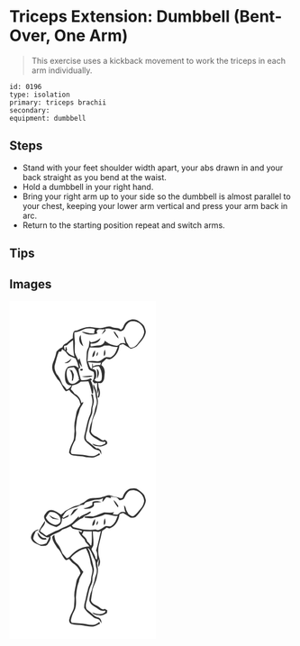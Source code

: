 # Triceps Extension: Dumbbell (Bent-Over, One Arm)
> This exercise uses a kickback movement to work the triceps in each arm individually.

``` 
id: 0196 
type: isolation 
primary: triceps brachii 
secondary:  
equipment: dumbbell 
``` 

## Steps

 - Stand with your feet shoulder width apart, your abs drawn in and your back straight as you bend at the waist.
 - Hold a dumbbell in your right hand.
 - Bring your right arm up to your side so the dumbbell is almost parallel to your chest, keeping your lower arm vertical and press your arm back in arc.
 - Return to the starting position repeat and switch arms.

## Tips


## Images

<svg width="260" height="300" viewBox="0 0 195 225" xmlns="http://www.w3.org/2000/svg">
  <g fill="#FFF">
    <path d="M0 0h195v225H0V0m154.51 29.47c-2.61 2.64-2.39 7.41-6.18 8.88-3.35-3.2-8.25-1.57-12.15-3.48-5.36-2.46-10.58 2.07-16.03 1.54-3.71-.38-7.43-.63-11.1-1.32-6.24-.92-12.28 1.5-17.93 3.86-1.85.93-4.72.35-5.67 2.54-1.23 2.58-.96 5.53-1.12 8.31-3.02 1.7-5.64 3.97-8.06 6.42-2.58 1.17-5.16 2.64-5.7 5.7-3.05 1.08-5.52 3.32-7.83 5.49-.92 3.16-1.39 6.45-2.64 9.52-1.21 4-3.57 7.83-3.17 12.15.23 5.76 4.12 10.41 6.9 15.17 5.26 4.23 6.31 11.41 11.12 16.04 1.73.32 3.18-1.04 4.76-1.51 2.58 5.22 8.43 7.11 11.85 11.6 1.78 2.11 2.23 4.93 3 7.5-1.75 4.01-4.9 7.48-5.49 11.95-.62 5.43-2.62 10.66-2.59 16.17-.14 3.33.52 6.65.01 9.96-.4 3.86.01 7.96-1.91 11.49-2.34 4.69-4.81 9.52-5.2 14.85 1.12 1.12 1.93 2.83 3.62 3.17 6.32 1.63 13.03.71 19.26 2.87 3.23.04 6.44.7 9.67.4 3-.82 5.7-2.45 8.57-3.63l-.56-2.44c-2.21 1.46-4.41 3.09-6.97 3.88-3.51.39-7.11.16-10.52-.75-6.45-1.17-13.03-1.21-19.54-1.78-.43-.95-.86-1.9-1.3-2.84.51-2.18 1-4.36 1.63-6.5 1.29-3.01 2.43-6.13 4.35-8.81.39-3.97 1.64-7.91 1.04-11.93-.66-5 .66-9.91 1.07-14.86.25-4.65 2.75-8.72 3.63-13.24.85-4.06 4.39-6.88 5.11-10.98-.87.41-1.74.83-2.6 1.25-.86-5.28-4.25-10.21-9.17-12.44-1.35-2.26-3.12-4.2-5.02-6 .77-1.62 1.37-3.31 1.89-5.03 4.2-.58 8.33-2.09 11.49-4.99 3.4.12 6.79-.08 10.18-.34 2.22 5.09 3.33 10.51 4.58 15.88.74 1.95 2.2-1.14 1.69-1.82.93-5.51-1.01-10.66-3.44-15.47l2.07-.56c-.48-.55-1.45-1.63-1.93-2.18-3.7 2.17-7.9 2.83-12.15 2.54-1.57-1.06-1.45-3.22-2.05-4.85-1.12-3.2-1.41-6.61-2.01-9.93.73-.6 1.45-1.2 2.19-1.81-.44-2.22-.89-4.44-1.29-6.67 1.13 2 2.1 4.14 3.82 5.73-.87-3.94-2.23-7.75-3.41-11.6-.37.67-1.1 2.03-1.47 2.71-1.44-3.44-3.63-6.57-4.65-10.17-.39-3.37-.24-6.77-.07-10.15.47-5.71-1.03-11.37-.53-17.09 6.98.19 12.4-5.74 19.4-5.11 2.64.12 5.58-.05 7.91 1.36-.19.56-.58 1.66-.78 2.21-.07.78-.2 2.34-.26 3.12-5.87.75-11.2-2.15-16.95-2.43 6.06 4.33 14.43 4.91 21.33 2.42-.61-1.52-1.9-3.28-.01-4.48 2.42-2.21 6.09-.13 8.97-1.36.44.57.88 1.15 1.31 1.73l-1.12-.38c-1.25 1.93-2.45 3.89-3.55 5.91 2-1.56 3.72-3.42 5.41-5.29-.2-.57-.61-1.72-.82-2.29 2.72-.37 5.52-.76 8.15.32 3.13 1.24 6.69.48 9.7 2.09 2.94 2.02 6.96-.08 8.18-3.13 1.91-4.39 5.18-9.88 10.74-9.34 8.03-.58 15.28 6.95 15.29 14.78-.7 3.88-2.38 7.56-5.08 10.45-3.16 3.85-5.99 9.1-11.35 9.97-3.5.9-4.35-3.38-5.85-5.56-2.23-2.85-1.79-6.93-4.42-9.5.05 3.3.74 6.55 1.88 9.64-2.02-1.24-4.3-.84-6.48-.32-1.94 1.21-3.52 3.89-6.17 3.18-5.46-.7-10.91-3.07-15.03-6.73-.36 3.77-4.3 6.5-7.95 6.36-3.66-.09-7.16 1.32-10.82 1.17.22-1.15-.99-3.66.82-3.81 5.12.82 10.95-1.66 12.14-7.1-3.26 3.24-7.75 4.85-12.19 5.62-.31-.16-.94-.47-1.25-.62l-.8-2.09c-1.01 3.63-.36 7.66-2.38 10.97-2.21 3.8-1.36 8.32-1.91 12.49-.65 4.71 1.08 9.31 2.56 13.69 1.05 3.18 4.71 3.28 7.01 4.99 1.17 4.23.87 8.58-1.59 12.3.93.96 1.85 1.93 2.77 2.9.83-.17 2.47-.52 3.29-.69.53 4.92-.47 9.89.34 14.77.69-1.91 1.23-3.88 1.75-5.84-.19 3.34.56 6.92-1.35 9.92.42.2 1.26.61 1.68.81 2.09-4.48 1.86-9.48-.34-13.87-.2-1.84-.38-3.68-.59-5.52 1.83-.05 4.02.55 5.4-1.05 3.08-2.91 2.83-7.59 3.18-11.49.7-4.25-.78-8.98-4.38-11.52.39-1.15.78-2.3 1.17-3.44 2.13-1.39 3.79-3.33 5.61-5.08 1.34.35 2.67.7 4.01 1.07 7.41-2.25 12.03-9.77 13.13-17.12-.23-2.9 3.17-2.57 5.04-3.46 3.56 2.04 6.99 4.31 10.45 6.5 3.03-1.24 6.56-1.87 8.74-4.54 4.61-5.46 10.39-10.77 11.16-18.31a28.56 28.56 0 0 0-2.37-7.6c-1.58-2.41-4.03-4.05-6.29-5.77-5.08-4.83-14.22-3.77-18.49 1.7M138.5 40.68c1.65 3.49 3.71 6.84 6.57 9.48.13-3.37-2.95-5.45-4.27-8.29-.57-.3-1.72-.89-2.3-1.19m-40.14 19.8c-1.8-4.84-3.74-9.78-3.3-15.06-4.11 4.6-1.72 12.13 3.3 15.06m-4.02 30.69c-1.16 2.17 3.25 2.43 3.47.48-.24-1.54-2.61-1.38-3.47-.48m2.03 9.91c2.57.51 5.21.84 7.83.48 2.27-.27 4.92.12 6.6-1.8-4.83-.03-9.69.46-14.43 1.32m15.42 10.2c-.78 4.96 3.05 8.91 2.9 13.75.17 3.72 2.25 7.17 1.66 10.95-.16 3-1.86 5.6-2.38 8.52-.8 5.78-3.38 11.12-4.49 16.84-1.91 3.97-2.58 8.28-3.16 12.61 1.34 6.39 7.92 8.54 12.66 11.9 2.46 1.91 5.66 2.16 8.64 1.82.04.79.06 1.59.06 2.39-2.45.96-4.79 2.9-7.58 2.41-3.39-.2-6.69-1-9.86-2.23 2.27 3.72 7.17 2.99 10.83 3.91 3.06-.36 6.07-1.61 8.67-3.26 1.55-2.7-.52-4.78-2.89-5.74-2.21 2.03-4.65-.1-6.45-1.52-3.95-3.32-10.37-4.01-11.9-9.68.57-3.85 1.2-7.69 1.7-11.55.66-6.46 4.88-11.85 5.96-18.2.64-3.41 1.58-6.78 1.66-10.27-1.07-7.72-1.58-15.92-6.03-22.65m-2.98 13.27c1.32 4.91 2.61 10.23.93 15.24-1.41 3.83-.45 8.13-2.36 11.83-4.06 8.71-4.92 18.4-7.54 27.56-.68 2.96-.31 5.84 1.82 8.1 2.89 3.19 6.45 5.63 9.57 8.58 2.36 2.39 5.94 2.47 8.83 3.94.75 1.67 1.5 3.35 2.41 4.95-.04-1.28-.12-2.56-.36-3.81 0-2.3-2.43-3.11-3.89-4.39-.61-.02-1.81-.07-2.41-.09-4.39-3.34-8.5-7.03-12.94-10.31-.4-1-.8-1.99-1.21-2.98-.37-4.59 1.49-8.87 2.4-13.28 1.12-6.1 2.56-12.22 5.32-17.8 1.35-2.85 1.01-6.04 1.15-9.09.62-3.6 2.36-7.1 1.86-10.84-.4-2.47-1.07-4.91-1.16-7.42-.81-.06-1.61-.12-2.42-.19z"/>
    <path d="M77.31 58.49c2.21-2.31 4.65-4.38 7.41-6.02.42 7.28-.1 14.68 1.85 21.79-3.63-1.41-7.2-3.1-9.62-6.27-1.61-.6-.45-2.03-.17-3-.66-1.1-.32-3.36-1.59-3.74-.75 1.53-.19 3.4-1.14 4.9-.89-1.8-1.33-3.72-1.32-5.75 1.41-1.1 3.43-.36 4.58-1.91zM126.28 59.54c2.24.13 4.49.08 6.74.17 3.61 1.08 7.29 2.2 11.12 1.77-1.77 4.69-3.25 10-7.78 12.82-2.52 2.6-6.13-.34-8.99 1.19-3.53 1.56-6.11 5.43-10.34 5.11-4.36-.67-8.79-.72-13.15.02.78-6.18.25-12.77 3.08-18.49 6.51-.25 13.62 1.51 19.32-2.59m-.33 14.16c2.75-2.3 1.82-5.88 1.15-8.89-1.22 2.78-1.85 5.89-1.15 8.89m-15.42 1.27c3.56-1.4 3.38-6.01 3.44-9.22-2.09 2.61-3.9 5.74-3.44 9.22m5.3-1.22c1.94-1.34 2.17-3.63 1.91-5.78-1.26 1.68-2.09 3.62-1.91 5.78z"/>
    <path d="M70.21 64.25c1.36 1.15 2.87 2.1 4.25 3.22 1.89 2.13 3.21 4.99 5.95 6.2 2.56 1.08 5.19 2 7.72 3.15 1.97 4.07 3.59 8.37 4.1 12.9-1.74-1.09-3.3-2.55-5.27-3.21-2.87.08-5.74.55-8.53 1.16-4.38 3.28-4.82 9.26-4.56 14.31.35 3.14.59 6.82 3.28 8.95 1.44 1.53 3.67 1.45 5.58 1.79-1.75 2.3-3.47 4.88-6.48 5.58-1.61-2.47-3.6-4.63-5.61-6.77-2.26-4.87-3.98-10.19-7.92-14.03-1.9-3.8-3.48-8.1-2.22-12.37 1.69-5.78 2.75-11.79 5.22-17.31l3.09-.28c.48-1.09.95-2.19 1.4-3.29m3.09 18.29c4.07 1.6 8.28-1.8 9.14-5.72-2.51 2.71-5.45 4.93-9.14 5.72zM104.88 81.76c5.62.37 11.3 1.59 16.91.46-.27 1.14-.53 2.28-.78 3.42-3.39-.4-6.85-.1-9.71 1.91a46.67 46.67 0 0 0-.59-4.43c-1.01 2.25.2 5.31-1.41 7.55-2.72-2.29-3.28-5.77-4.42-8.91z"/>
    <path d="M110.54 89.33c2.56-1.83 5.6-2.33 8.7-2.16a23.834 23.834 0 0 1 3.26 18.56c-2.55 2.95-6.7 1.72-9.44-.23 3.42-2.94 2.85-7.52 2.08-11.48-.32-1.81-2.41-2.35-3.58-3.43l-.6 1.22c-.11-.62-.32-1.86-.42-2.48m5.83 1.26c.75 4.33.75 8.68.22 13.04 2.67-3.62 4.14-10.1-.22-13.04zM77.36 90.27c2.52-1.5 5.54-1.53 8.35-2.03 4.33 4.05 5.25 10.06 6.98 15.43-.57.09-1.72.28-2.29.37.74.13 2.23.4 2.97.54-2.56 2.67-5.47 5.84-9.44 5.97-2.39.23-4.57-1.49-5.46-3.62-2.37-5.14-3.28-11.32-1.11-16.66m3.52.36l-.42 1.97c3.26 3.63 3.48 9.2 2.54 13.79.38 0 1.13.01 1.51.01.75-2.65 1.1-5.38 1.32-8.11-.92-2.06-1.85-4.12-2.8-6.17l-1.37 1.03c-.27-.84-.53-1.68-.78-2.52z"/>
  </g>
  <g fill="#333">
    <path d="M154.51 29.47c4.27-5.47 13.41-6.53 18.49-1.7 2.26 1.72 4.71 3.36 6.29 5.77a28.56 28.56 0 0 1 2.37 7.6c-.77 7.54-6.55 12.85-11.16 18.31-2.18 2.67-5.71 3.3-8.74 4.54-3.46-2.19-6.89-4.46-10.45-6.5-1.87.89-5.27.56-5.04 3.46-1.1 7.35-5.72 14.87-13.13 17.12-1.34-.37-2.67-.72-4.01-1.07-1.82 1.75-3.48 3.69-5.61 5.08-.39 1.14-.78 2.29-1.17 3.44 3.6 2.54 5.08 7.27 4.38 11.52-.35 3.9-.1 8.58-3.18 11.49-1.38 1.6-3.57 1-5.4 1.05.21 1.84.39 3.68.59 5.52 2.2 4.39 2.43 9.39.34 13.87-.42-.2-1.26-.61-1.68-.81 1.91-3 1.16-6.58 1.35-9.92-.52 1.96-1.06 3.93-1.75 5.84-.81-4.88.19-9.85-.34-14.77-.82.17-2.46.52-3.29.69-.92-.97-1.84-1.94-2.77-2.9 2.46-3.72 2.76-8.07 1.59-12.3-2.3-1.71-5.96-1.81-7.01-4.99-1.48-4.38-3.21-8.98-2.56-13.69.55-4.17-.3-8.69 1.91-12.49 2.02-3.31 1.37-7.34 2.38-10.97l.8 2.09c.31.15.94.46 1.25.62 4.44-.77 8.93-2.38 12.19-5.62-1.19 5.44-7.02 7.92-12.14 7.1-1.81.15-.6 2.66-.82 3.81 3.66.15 7.16-1.26 10.82-1.17 3.65.14 7.59-2.59 7.95-6.36 4.12 3.66 9.57 6.03 15.03 6.73 2.65.71 4.23-1.97 6.17-3.18 2.18-.52 4.46-.92 6.48.32-1.14-3.09-1.83-6.34-1.88-9.64 2.63 2.57 2.19 6.65 4.42 9.5 1.5 2.18 2.35 6.46 5.85 5.56 5.36-.87 8.19-6.12 11.35-9.97 2.7-2.89 4.38-6.57 5.08-10.45-.01-7.83-7.26-15.36-15.29-14.78-5.56-.54-8.83 4.95-10.74 9.34-1.22 3.05-5.24 5.15-8.18 3.13-3.01-1.61-6.57-.85-9.7-2.09-2.63-1.08-5.43-.69-8.15-.32.21.57.62 1.72.82 2.29-1.69 1.87-3.41 3.73-5.41 5.29 1.1-2.02 2.3-3.98 3.55-5.91l1.12.38c-.43-.58-.87-1.16-1.31-1.73-2.88 1.23-6.55-.85-8.97 1.36-1.89 1.2-.6 2.96.01 4.48-6.9 2.49-15.27 1.91-21.33-2.42 5.75.28 11.08 3.18 16.95 2.43.06-.78.19-2.34.26-3.12.2-.55.59-1.65.78-2.21-2.33-1.41-5.27-1.24-7.91-1.36-7-.63-12.42 5.3-19.4 5.11-.5 5.72 1 11.38.53 17.09-.17 3.38-.32 6.78.07 10.15 1.02 3.6 3.21 6.73 4.65 10.17.37-.68 1.1-2.04 1.47-2.71 1.18 3.85 2.54 7.66 3.41 11.6-1.72-1.59-2.69-3.73-3.82-5.73.4 2.23.85 4.45 1.29 6.67-.74.61-1.46 1.21-2.19 1.81.6 3.32.89 6.73 2.01 9.93.6 1.63.48 3.79 2.05 4.85 4.25.29 8.45-.37 12.15-2.54.48.55 1.45 1.63 1.93 2.18l-2.07.56c2.43 4.81 4.37 9.96 3.44 15.47.51.68-.95 3.77-1.69 1.82-1.25-5.37-2.36-10.79-4.58-15.88-3.39.26-6.78.46-10.18.34-3.16 2.9-7.29 4.41-11.49 4.99-.52 1.72-1.12 3.41-1.89 5.03 1.9 1.8 3.67 3.74 5.02 6 4.92 2.23 8.31 7.16 9.17 12.44.86-.42 1.73-.84 2.6-1.25-.72 4.1-4.26 6.92-5.11 10.98-.88 4.52-3.38 8.59-3.63 13.24-.41 4.95-1.73 9.86-1.07 14.86.6 4.02-.65 7.96-1.04 11.93-1.92 2.68-3.06 5.8-4.35 8.81-.63 2.14-1.12 4.32-1.63 6.5.44.94.87 1.89 1.3 2.84 6.51.57 13.09.61 19.54 1.78 3.41.91 7.01 1.14 10.52.75 2.56-.79 4.76-2.42 6.97-3.88l.56 2.44c-2.87 1.18-5.57 2.81-8.57 3.63-3.23.3-6.44-.36-9.67-.4-6.23-2.16-12.94-1.24-19.26-2.87-1.69-.34-2.5-2.05-3.62-3.17.39-5.33 2.86-10.16 5.2-14.85 1.92-3.53 1.51-7.63 1.91-11.49.51-3.31-.15-6.63-.01-9.96-.03-5.51 1.97-10.74 2.59-16.17.59-4.47 3.74-7.94 5.49-11.95-.77-2.57-1.22-5.39-3-7.5-3.42-4.49-9.27-6.38-11.85-11.6-1.58.47-3.03 1.83-4.76 1.51-4.81-4.63-5.86-11.81-11.12-16.04-2.78-4.76-6.67-9.41-6.9-15.17-.4-4.32 1.96-8.15 3.17-12.15 1.25-3.07 1.72-6.36 2.64-9.52 2.31-2.17 4.78-4.41 7.83-5.49.54-3.06 3.12-4.53 5.7-5.7 2.42-2.45 5.04-4.72 8.06-6.42.16-2.78-.11-5.73 1.12-8.31.95-2.19 3.82-1.61 5.67-2.54 5.65-2.36 11.69-4.78 17.93-3.86 3.67.69 7.39.94 11.1 1.32 5.45.53 10.67-4 16.03-1.54 3.9 1.91 8.8.28 12.15 3.48 3.79-1.47 3.57-6.24 6.18-8.88m-77.2 29.02c-1.15 1.55-3.17.81-4.58 1.91-.01 2.03.43 3.95 1.32 5.75.95-1.5.39-3.37 1.14-4.9 1.27.38.93 2.64 1.59 3.74-.28.97-1.44 2.4.17 3 2.42 3.17 5.99 4.86 9.62 6.27-1.95-7.11-1.43-14.51-1.85-21.79-2.76 1.64-5.2 3.71-7.41 6.02m48.97 1.05c-5.7 4.1-12.81 2.34-19.32 2.59-2.83 5.72-2.3 12.31-3.08 18.49 4.36-.74 8.79-.69 13.15-.02 4.23.32 6.81-3.55 10.34-5.11 2.86-1.53 6.47 1.41 8.99-1.19 4.53-2.82 6.01-8.13 7.78-12.82-3.83.43-7.51-.69-11.12-1.77-2.25-.09-4.5-.04-6.74-.17m-56.07 4.71c-.45 1.1-.92 2.2-1.4 3.29l-3.09.28c-2.47 5.52-3.53 11.53-5.22 17.31-1.26 4.27.32 8.57 2.22 12.37 3.94 3.84 5.66 9.16 7.92 14.03 2.01 2.14 4 4.3 5.61 6.77 3.01-.7 4.73-3.28 6.48-5.58-1.91-.34-4.14-.26-5.58-1.79-2.69-2.13-2.93-5.81-3.28-8.95-.26-5.05.18-11.03 4.56-14.31 2.79-.61 5.66-1.08 8.53-1.16 1.97.66 3.53 2.12 5.27 3.21-.51-4.53-2.13-8.83-4.1-12.9-2.53-1.15-5.16-2.07-7.72-3.15-2.74-1.21-4.06-4.07-5.95-6.2-1.38-1.12-2.89-2.07-4.25-3.22m34.67 17.51c1.14 3.14 1.7 6.62 4.42 8.91 1.61-2.24.4-5.3 1.41-7.55.27 1.46.46 2.94.59 4.43 2.86-2.01 6.32-2.31 9.71-1.91.25-1.14.51-2.28.78-3.42-5.61 1.13-11.29-.09-16.91-.46m5.66 7.57c.1.62.31 1.86.42 2.48l.6-1.22c1.17 1.08 3.26 1.62 3.58 3.43.77 3.96 1.34 8.54-2.08 11.48 2.74 1.95 6.89 3.18 9.44.23 1.51-6.35.33-13.1-3.26-18.56-3.1-.17-6.14.33-8.7 2.16m-33.18.94c-2.17 5.34-1.26 11.52 1.11 16.66.89 2.13 3.07 3.85 5.46 3.62 3.97-.13 6.88-3.3 9.44-5.97-.74-.14-2.23-.41-2.97-.54.57-.09 1.72-.28 2.29-.37-1.73-5.37-2.65-11.38-6.98-15.43-2.81.5-5.83.53-8.35 2.03z"/>
    <path d="M138.5 40.68c.58.3 1.73.89 2.3 1.19 1.32 2.84 4.4 4.92 4.27 8.29-2.86-2.64-4.92-5.99-6.57-9.48zM98.36 60.48c-5.02-2.93-7.41-10.46-3.3-15.06-.44 5.28 1.5 10.22 3.3 15.06zM125.95 73.7c-.7-3-.07-6.11 1.15-8.89.67 3.01 1.6 6.59-1.15 8.89zM110.53 74.97c-.46-3.48 1.35-6.61 3.44-9.22-.06 3.21.12 7.82-3.44 9.22zM115.83 73.75c-.18-2.16.65-4.1 1.91-5.78.26 2.15.03 4.44-1.91 5.78zM73.3 82.54c3.69-.79 6.63-3.01 9.14-5.72-.86 3.92-5.07 7.32-9.14 5.72zM80.88 90.63c.25.84.51 1.68.78 2.52l1.37-1.03c.95 2.05 1.88 4.11 2.8 6.17-.22 2.73-.57 5.46-1.32 8.11-.38 0-1.13-.01-1.51-.01.94-4.59.72-10.16-2.54-13.79l.42-1.97zM94.34 91.17c.86-.9 3.23-1.06 3.47.48-.22 1.95-4.63 1.69-3.47-.48zM116.37 90.59c4.36 2.94 2.89 9.42.22 13.04.53-4.36.53-8.71-.22-13.04zM96.37 101.08c4.74-.86 9.6-1.35 14.43-1.32-1.68 1.92-4.33 1.53-6.6 1.8-2.62.36-5.26.03-7.83-.48zM111.79 111.28c4.45 6.73 4.96 14.93 6.03 22.65-.08 3.49-1.02 6.86-1.66 10.27-1.08 6.35-5.3 11.74-5.96 18.2-.5 3.86-1.13 7.7-1.7 11.55 1.53 5.67 7.95 6.36 11.9 9.68 1.8 1.42 4.24 3.55 6.45 1.52 2.37.96 4.44 3.04 2.89 5.74-2.6 1.65-5.61 2.9-8.67 3.26-3.66-.92-8.56-.19-10.83-3.91 3.17 1.23 6.47 2.03 9.86 2.23 2.79.49 5.13-1.45 7.58-2.41 0-.8-.02-1.6-.06-2.39-2.98.34-6.18.09-8.64-1.82-4.74-3.36-11.32-5.51-12.66-11.9.58-4.33 1.25-8.64 3.16-12.61 1.11-5.72 3.69-11.06 4.49-16.84.52-2.92 2.22-5.52 2.38-8.52.59-3.78-1.49-7.23-1.66-10.95.15-4.84-3.68-8.79-2.9-13.75z"/>
    <path d="M108.81 124.55c.81.07 1.61.13 2.42.19.09 2.51.76 4.95 1.16 7.42.5 3.74-1.24 7.24-1.86 10.84-.14 3.05.2 6.24-1.15 9.09-2.76 5.58-4.2 11.7-5.32 17.8-.91 4.41-2.77 8.69-2.4 13.28.41.99.81 1.98 1.21 2.98 4.44 3.28 8.55 6.97 12.94 10.31.6.02 1.8.07 2.41.09 1.46 1.28 3.89 2.09 3.89 4.39.24 1.25.32 2.53.36 3.81-.91-1.6-1.66-3.28-2.41-4.95-2.89-1.47-6.47-1.55-8.83-3.94-3.12-2.95-6.68-5.39-9.57-8.58-2.13-2.26-2.5-5.14-1.82-8.1 2.62-9.16 3.48-18.85 7.54-27.56 1.91-3.7.95-8 2.36-11.83 1.68-5.01.39-10.33-.93-15.24z"/>
  </g>
</svg>

<svg width="260" height="300" viewBox="0 0 195 225" xmlns="http://www.w3.org/2000/svg">
  <g fill="#FFF">
    <path d="M0 0h195v225H0V0m150.6 37.26c-1.11.17-2.25 1-3.35.43-3.72-1.71-7.94-1.42-11.68-3.07-3.89-1.72-7.81.75-11.58 1.63-6.02 2.35-12.69.71-18.77 2.7-3.09 1.58-5.45 4.35-8.69 5.68-1.32.4-2.43 1.19-3.24 2.31-2.91 1.01-6.01 1.36-8.87 2.5-3.47 2.04-7.12 3.75-10.62 5.74-.23.33-.69.97-.92 1.29-1.48 1.04-2.86 2.2-4.19 3.41-3.06-2.31-6.4-4.28-9.96-5.7-3.22-1.22-7.08-.36-9.26 2.37-1.76 2.22-4.39 5.01-3.02 8.06 1.88 7.13 9.8 9.59 16.03 11.63 2.01-1.17 4.36-2.03 5.79-3.95 1.31-2.08 1.56-4.61 1.6-7 .38-.23 1.13-.68 1.51-.9l.2 1.22c2.06-.97 4.12-1.94 6.23-2.77.62-1.03 1.24-2.06 1.85-3.09-2.63 1.44-5.34 2.76-7.83 4.44-.48-.43-.95-.87-1.42-1.31 1.69-2.47 3.15-5.11 5.18-7.32 3.94-3.08 8.63-4.91 13.5-5.89 3.17-1.54 6.28-3.37 9.98-3.02.92-1.21 1.53-2.93 3.18-3.31 5.21-1.45 10.32-3.85 15.85-3.54 2.34 0 4.47-1.05 6.58-1.91-.49 1.6-.95 3.22-.99 4.91 2.02-1.52 3.17-3.81 4.8-5.7 2.37-1.17 4.75.7 7.18.63-.42-.65-.86-1.28-1.31-1.9 2.55.35 5.13.42 7.67.85 2.11.51 3.2 2.61 4.57 4.08 2.51-.37 5.46-.96 6.56-3.58 1.71-3.6 3.6-7.52 7.35-9.39 8.99-3.02 18.94 4.93 18.89 14.14-.67 3.86-2.29 7.57-5.04 10.41-2.91 3.05-5.13 6.88-8.78 9.14-2.62 1.57-4.69-1.32-6.89-2.31-1.56-2.56-3.3-5.12-3.83-8.14-.18-1.48-1.16-2.6-2.12-3.66.02 3.26.69 6.47 1.81 9.53-1.56-.77-3.22-1.17-4.92-.56-2.48.05-3.67 2.67-5.82 3.53-2.1.02-4.18-.38-6.26-.58.44-.71 1.33-2.14 1.77-2.86-4.37 1.44-8.85.42-13.3.29-4.8 1.46-9.24 3.95-14.08 5.3-4.01.21-8.1-.59-12.07.45.1.33.3.99.39 1.32 4.35.82 8.99 1.51 13.26-.06 4.68-1.04 9.34-2.14 13.67-4.28 5.78-.69 11.1 2.74 16.87 2.09-1.74 4.65-3.24 9.92-7.74 12.71-2.7 2.7-6.67-.74-9.57 1.49-3.67 2.04-7.41 6.36-11.96 3.84-5.31.67-10.7.43-16.01.05-4.27-.97-8.51-2.06-12.79-2.94-1.39-.14-1.95-1.64-2.89-2.44 4.54-3.61 8.87-8.09 14.51-9.86.68-.86 1.39-1.68 2.1-2.49 2.12-.89 4.25-1.79 6.19-3.04.97-.84 3.05-1.38 2.24-3.15-1.19.18-2.29.59-3.31 1.23-4.04 2.62-9.25 3.26-12.27 7.36l-.15-2.49c-3.04 2.83-5.93 5.8-8.74 8.85-5.41 4.46-12.61 5.65-18.27 9.68-5.86 1.6-10.78 5.3-16.37 7.53-2.82-1.99-5.67-3.94-8.4-6.06 1.51-4.91 7.85-7.81 6.49-13.61-2.86 4.45-5.95 8.85-8 13.74.61 2.46 3.35 3.39 5.11 4.91 2.62 1.73 5.77 4.82 8.98 2.52-1.12 3.03-2.36 6.03-4.18 8.72-2.99 1.1-6.33 2.36-9.49 1.18-3.19-1.65-6.06-4.05-7.88-7.18.06-3.57 2.09-6.8 3.31-10.09 1.51-.71 2.99-1.49 4.42-2.35-5.88-.24-11.04 5.75-10.64 11.46 1.48 6.29 8.4 7.73 13.33 10.36 3.01-.2 7.13.73 8.93-2.42 2.02-3.04 4.82-6.51 3.39-10.39 4.89-3.84 11.73-4.38 16.02-8.97 3.78-.99 7.27-2.77 10.85-4.3.99 1.05 1.88 2.23 3.04 3.09 4.03 1.17 8.24 1.67 12.26 2.91-.19.54-.58 1.61-.77 2.15-1.13-.8-2.29-1.55-3.47-2.25.38 5.33 5.27 8.22 8.08 12.11.34 4.37 5.6 5.75 6.27 9.95l-.38-1.08c-8.01-.22-15.3 3.75-21.33 8.68-2.83 2.35-4.99 6.1-8.72 7-1.82-2.18-3.63-4.35-5.54-6.45-2.05-4.28-3.49-8.99-6.71-12.6-2.82-3.46-3.93-7.91-4.27-12.27-.87 1.13-3.01 1.73-2.79 3.41.6 5.36 4.2 9.7 6.85 14.19 5.25 4.35 6.34 11.63 11.32 16.23 1.59-.12 2.99-.99 4.46-1.53 1.72 2.08 3.16 4.47 5.53 5.91 4.56 3.05 8.48 7.41 9.43 12.99-1.78 3.99-4.89 7.44-5.5 11.89-.84 6.43-3.16 12.71-2.57 19.29.52 4-.21 7.98-.37 11.98-.04 6.23-4.78 11.02-6.04 16.97-1.18 2.54-.58 6.36 2.35 7.36 5.08 1.65 10.54 1 15.72 2.14 3.59.86 7.26 1.22 10.93 1.44 4.24.47 7.8-2.3 11.54-3.81-.17-.62-.51-1.86-.68-2.47-2.23 1.46-4.45 3.05-7 3.89-3.46.42-6.99.12-10.36-.74-6.47-1.24-13.09-1.17-19.62-1.87l-1.26-2.73c.87-4.19 2.13-8.32 4.15-12.11 3.47-5.68 3.06-12.69 2.72-19.09.66-7.11 1.17-14.36 4-21 .63-4.89 3.74-8.71 5.89-12.95-3.52-3.41-5.13-8.43-9.28-11.25-2.93-2.01-5.19-4.77-7.58-7.35 5.22-6.15 12.39-11.06 20.37-12.64 2.83 5.76 5.24 11.83 5.99 18.25.36 3.47 2.44 6.52 2.53 10.06.53 4.08-1.6 7.85-1.69 11.88.11 5.36-3.48 9.74-4.38 14.89-1.72 5.56-2.43 11.36-4.01 16.95-.75 2.32-.85 4.77-.87 7.19 2.66 5.35 8 8.34 12.17 12.34 2.24 2.17 5.8 1.71 8.15 3.72 1.03 1.46 1.78 3.1 2.8 4.57.02-3.34-.88-6.72-4.36-7.9-3.53-.48-6.05-3.2-8.68-5.33-2.09-1.91-4.54-3.38-6.58-5.34-2.08-3.29-1.26-7.39-.22-10.89 2.08-7.43 2.78-15.32 6.31-22.29 1.6-3.04 1.38-6.51 1.51-9.82.67-3.95 2.57-7.87 1.7-11.96-1.33-7.81-3.86-15.34-5.88-22.99-1-1.24-1.75-2.65-2.27-4.15 4.84 3.4 6.1 9.78 8.76 14.78 2.45 3.74 1.53 8.38 2.99 12.45 1.37 4.33-.53 8.6-1.85 12.65-.84 6.01-3.43 11.57-4.65 17.5-1.9 3.96-2.53 8.25-3.14 12.54 1.29 6.46 7.92 8.67 12.7 12.03 2.52 1.88 5.72 2.24 8.75 1.83.26 1.31-.48 2.55-1.71 3.03-4.84 3.23-10.88.97-15.92-.57 2.37 3.65 7.13 3.22 10.91 3.98 3.13-.26 6.22-1.6 8.84-3.33.2-1.24.35-2.48.44-3.73-1.17-.66-2.35-1.31-3.53-1.95-2.58 2.09-4.95-.71-6.98-2.07-3.84-2.94-9.79-3.76-11.16-9.11.49-4.06 1.24-8.09 1.74-12.15.73-5.91 4.44-10.89 5.65-16.66 1.03-5.15 2.64-10.43 1.38-15.7.05-1.71-.14-3.42-.68-5.05.8-1.88 1.59-3.77 2.28-5.69.06 3.68-1.19 7.39-.45 11.04.85-1.82 1.81-3.65 2.02-5.68.75-3.52-1.24-6.77-1.82-10.14-.67-4.18-.71-8.5.16-12.65 1.67-6.63 3.18-13.31 4.61-20 2.18-1.08 4.06-2.63 5.84-4.26 1.26.37 2.52.76 3.78 1.15 7.43-2.38 12.11-9.83 13.21-17.27-.12-2.82 3.19-2.52 5.05-3.38 2.69 1.67 5.45 3.24 8.02 5.1 2.35 2.14 5.93 1.42 8.57.27 3.99-3.36 6.69-7.9 9.77-12.04 2.14-2.84 3.48-6.25 3.98-9.77-.43-2.62-1.25-5.19-2.39-7.58-2.34-3.36-5.98-5.51-9.22-7.91-2.81-1.24-6.1-.8-9.09-.55-5.6 1.54-8.87 6.93-10.42 12.19m-12 3.04c1.13 3.77 3.59 6.89 6.03 9.89.1-.53.29-1.59.38-2.12-1.91-2.75-3.55-5.87-6.41-7.77m-28.03 2.58c-.1 1.37-.2 2.74-.29 4.11-3.7 2.1-7.43 4.15-11.81 4.15.76.42 1.56.76 2.39 1.03 4.25-.22 9.07-.31 11.7-4.23-.01-1.2-.03-2.4-.04-3.6 3.21-1.02 6.61-.86 9.91-1.4-3.87-1.26-8.07-1.93-11.86-.06M85.59 53.61c-1.76 2.38-3.09 5.06-4.56 7.63 4.42-2.17 6.74-6.85 10.62-9.75-2.04.6-4.35.74-6.06 2.12m40.36 20.13c2.86-2.29 1.92-5.95 1.15-8.99-1.29 2.8-1.87 5.95-1.15 8.99m-15.45.95c3.88-.62 3.34-6.01 3.59-8.98-2.16 2.45-4.1 5.56-3.59 8.98m5.36-.92c1.98-1.31 2.23-3.62 1.95-5.79-1.39 1.64-2.28 3.57-1.95 5.79M49.63 92.4c-.46-.59-.94-1.17-1.43-1.74-5.21 1.57-7.73-3.86-10.53-7.01-.76 6.06 6.42 11.8 11.96 8.75z"/>
    <path d="M53.6 56.39c6.74-1.4 15.24 4.27 14.48 11.64-.35 3.56-4.04 5.21-7.18 5.52-5.27-1.35-9.89-4.74-12.42-9.6 1.21-2.83 3.09-5.27 5.12-7.56m-.62 3.81c1.04 2.1 2.73 3.84 4.76 4.99 2.82.51 5.68.78 8.52 1.12-4.63-1.59-9.48-2.82-13.28-6.11zM96.63 86.23c.74-1.51 1.49-3.03 2.25-4.54 3.61.27 7.23.55 10.85.36-.27 6.13.46 12.34-.6 18.42-.23.08-.69.25-.92.33-1.48-1.91-2.86-3.92-4.82-5.38-.36-4.22-4.16-6.38-6.76-9.19zM111.08 82.18c2.41-.16 4.85-.21 7.15.63 1.16-.37 2.33-.74 3.5-1.11-2.19 8.6-3.56 17.43-6.35 25.88 2.5 3.51 1.02 8.21 1.33 12.21-.49-.31-1.48-.92-1.97-1.22-.42-4.74-3.92-8.4-5.46-12.77.27-1.86 2.01-3.15 2.39-4.99.83-6.21-.63-12.41-.59-18.63z"/>
  </g>
  <g fill="#333">
    <path d="M150.6 37.26c1.55-5.26 4.82-10.65 10.42-12.19 2.99-.25 6.28-.69 9.09.55 3.24 2.4 6.88 4.55 9.22 7.91 1.14 2.39 1.96 4.96 2.39 7.58-.5 3.52-1.84 6.93-3.98 9.77-3.08 4.14-5.78 8.68-9.77 12.04-2.64 1.15-6.22 1.87-8.57-.27-2.57-1.86-5.33-3.43-8.02-5.1-1.86.86-5.17.56-5.05 3.38-1.1 7.44-5.78 14.89-13.21 17.27-1.26-.39-2.52-.78-3.78-1.15-1.78 1.63-3.66 3.18-5.84 4.26-1.43 6.69-2.94 13.37-4.61 20-.87 4.15-.83 8.47-.16 12.65.58 3.37 2.57 6.62 1.82 10.14-.21 2.03-1.17 3.86-2.02 5.68-.74-3.65.51-7.36.45-11.04-.69 1.92-1.48 3.81-2.28 5.69.54 1.63.73 3.34.68 5.05 1.26 5.27-.35 10.55-1.38 15.7-1.21 5.77-4.92 10.75-5.65 16.66-.5 4.06-1.25 8.09-1.74 12.15 1.37 5.35 7.32 6.17 11.16 9.11 2.03 1.36 4.4 4.16 6.98 2.07 1.18.64 2.36 1.29 3.53 1.95-.09 1.25-.24 2.49-.44 3.73-2.62 1.73-5.71 3.07-8.84 3.33-3.78-.76-8.54-.33-10.91-3.98 5.04 1.54 11.08 3.8 15.92.57 1.23-.48 1.97-1.72 1.71-3.03-3.03.41-6.23.05-8.75-1.83-4.78-3.36-11.41-5.57-12.7-12.03.61-4.29 1.24-8.58 3.14-12.54 1.22-5.93 3.81-11.49 4.65-17.5 1.32-4.05 3.22-8.32 1.85-12.65-1.46-4.07-.54-8.71-2.99-12.45-2.66-5-3.92-11.38-8.76-14.78.52 1.5 1.27 2.91 2.27 4.15 2.02 7.65 4.55 15.18 5.88 22.99.87 4.09-1.03 8.01-1.7 11.96-.13 3.31.09 6.78-1.51 9.82-3.53 6.97-4.23 14.86-6.31 22.29-1.04 3.5-1.86 7.6.22 10.89 2.04 1.96 4.49 3.43 6.58 5.34 2.63 2.13 5.15 4.85 8.68 5.33 3.48 1.18 4.38 4.56 4.36 7.9-1.02-1.47-1.77-3.11-2.8-4.57-2.35-2.01-5.91-1.55-8.15-3.72-4.17-4-9.51-6.99-12.17-12.34.02-2.42.12-4.87.87-7.19 1.58-5.59 2.29-11.39 4.01-16.95.9-5.15 4.49-9.53 4.38-14.89.09-4.03 2.22-7.8 1.69-11.88-.09-3.54-2.17-6.59-2.53-10.06-.75-6.42-3.16-12.49-5.99-18.25-7.98 1.58-15.15 6.49-20.37 12.64 2.39 2.58 4.65 5.34 7.58 7.35 4.15 2.82 5.76 7.84 9.28 11.25-2.15 4.24-5.26 8.06-5.89 12.95-2.83 6.64-3.34 13.89-4 21 .34 6.4.75 13.41-2.72 19.09-2.02 3.79-3.28 7.92-4.15 12.11l1.26 2.73c6.53.7 13.15.63 19.62 1.87 3.37.86 6.9 1.16 10.36.74 2.55-.84 4.77-2.43 7-3.89.17.61.51 1.85.68 2.47-3.74 1.51-7.3 4.28-11.54 3.81-3.67-.22-7.34-.58-10.93-1.44-5.18-1.14-10.64-.49-15.72-2.14-2.93-1-3.53-4.82-2.35-7.36 1.26-5.95 6-10.74 6.04-16.97.16-4 .89-7.98.37-11.98-.59-6.58 1.73-12.86 2.57-19.29.61-4.45 3.72-7.9 5.5-11.89-.95-5.58-4.87-9.94-9.43-12.99-2.37-1.44-3.81-3.83-5.53-5.91-1.47.54-2.87 1.41-4.46 1.53-4.98-4.6-6.07-11.88-11.32-16.23-2.65-4.49-6.25-8.83-6.85-14.19-.22-1.68 1.92-2.28 2.79-3.41.34 4.36 1.45 8.81 4.27 12.27 3.22 3.61 4.66 8.32 6.71 12.6 1.91 2.1 3.72 4.27 5.54 6.45 3.73-.9 5.89-4.65 8.72-7 6.03-4.93 13.32-8.9 21.33-8.68l.38 1.08c-.67-4.2-5.93-5.58-6.27-9.95-2.81-3.89-7.7-6.78-8.08-12.11 1.18.7 2.34 1.45 3.47 2.25.19-.54.58-1.61.77-2.15-4.02-1.24-8.23-1.74-12.26-2.91-1.16-.86-2.05-2.04-3.04-3.09-3.58 1.53-7.07 3.31-10.85 4.3-4.29 4.59-11.13 5.13-16.02 8.97 1.43 3.88-1.37 7.35-3.39 10.39-1.8 3.15-5.92 2.22-8.93 2.42-4.93-2.63-11.85-4.07-13.33-10.36-.4-5.71 4.76-11.7 10.64-11.46-1.43.86-2.91 1.64-4.42 2.35-1.22 3.29-3.25 6.52-3.31 10.09 1.82 3.13 4.69 5.53 7.88 7.18 3.16 1.18 6.5-.08 9.49-1.18 1.82-2.69 3.06-5.69 4.18-8.72-3.21 2.3-6.36-.79-8.98-2.52-1.76-1.52-4.5-2.45-5.11-4.91 2.05-4.89 5.14-9.29 8-13.74 1.36 5.8-4.98 8.7-6.49 13.61 2.73 2.12 5.58 4.07 8.4 6.06 5.59-2.23 10.51-5.93 16.37-7.53 5.66-4.03 12.86-5.22 18.27-9.68 2.81-3.05 5.7-6.02 8.74-8.85l.15 2.49c3.02-4.1 8.23-4.74 12.27-7.36a8.567 8.567 0 0 1 3.31-1.23c.81 1.77-1.27 2.31-2.24 3.15-1.94 1.25-4.07 2.15-6.19 3.04-.71.81-1.42 1.63-2.1 2.49-5.64 1.77-9.97 6.25-14.51 9.86.94.8 1.5 2.3 2.89 2.44 4.28.88 8.52 1.97 12.79 2.94 5.31.38 10.7.62 16.01-.05 4.55 2.52 8.29-1.8 11.96-3.84 2.9-2.23 6.87 1.21 9.57-1.49 4.5-2.79 6-8.06 7.74-12.71-5.77.65-11.09-2.78-16.87-2.09-4.33 2.14-8.99 3.24-13.67 4.28-4.27 1.57-8.91.88-13.26.06-.09-.33-.29-.99-.39-1.32 3.97-1.04 8.06-.24 12.07-.45 4.84-1.35 9.28-3.84 14.08-5.3 4.45.13 8.93 1.15 13.3-.29-.44.72-1.33 2.15-1.77 2.86 2.08.2 4.16.6 6.26.58 2.15-.86 3.34-3.48 5.82-3.53 1.7-.61 3.36-.21 4.92.56-1.12-3.06-1.79-6.27-1.81-9.53.96 1.06 1.94 2.18 2.12 3.66.53 3.02 2.27 5.58 3.83 8.14 2.2.99 4.27 3.88 6.89 2.31 3.65-2.26 5.87-6.09 8.78-9.14 2.75-2.84 4.37-6.55 5.04-10.41.05-9.21-9.9-17.16-18.89-14.14-3.75 1.87-5.64 5.79-7.35 9.39-1.1 2.62-4.05 3.21-6.56 3.58-1.37-1.47-2.46-3.57-4.57-4.08-2.54-.43-5.12-.5-7.67-.85.45.62.89 1.25 1.31 1.9-2.43.07-4.81-1.8-7.18-.63-1.63 1.89-2.78 4.18-4.8 5.7.04-1.69.5-3.31.99-4.91-2.11.86-4.24 1.91-6.58 1.91-5.53-.31-10.64 2.09-15.85 3.54-1.65.38-2.26 2.1-3.18 3.31-3.7-.35-6.81 1.48-9.98 3.02-4.87.98-9.56 2.81-13.5 5.89-2.03 2.21-3.49 4.85-5.18 7.32.47.44.94.88 1.42 1.31 2.49-1.68 5.2-3 7.83-4.44-.61 1.03-1.23 2.06-1.85 3.09-2.11.83-4.17 1.8-6.23 2.77l-.2-1.22c-.38.22-1.13.67-1.51.9-.04 2.39-.29 4.92-1.6 7-1.43 1.92-3.78 2.78-5.79 3.95-6.23-2.04-14.15-4.5-16.03-11.63-1.37-3.05 1.26-5.84 3.02-8.06 2.18-2.73 6.04-3.59 9.26-2.37 3.56 1.42 6.9 3.39 9.96 5.7 1.33-1.21 2.71-2.37 4.19-3.41.23-.32.69-.96.92-1.29 3.5-1.99 7.15-3.7 10.62-5.74 2.86-1.14 5.96-1.49 8.87-2.5a6.147 6.147 0 0 1 3.24-2.31c3.24-1.33 5.6-4.1 8.69-5.68 6.08-1.99 12.75-.35 18.77-2.7 3.77-.88 7.69-3.35 11.58-1.63 3.74 1.65 7.96 1.36 11.68 3.07 1.1.57 2.24-.26 3.35-.43m-97 19.13c-2.03 2.29-3.91 4.73-5.12 7.56 2.53 4.86 7.15 8.25 12.42 9.6 3.14-.31 6.83-1.96 7.18-5.52.76-7.37-7.74-13.04-14.48-11.64m43.03 29.84c2.6 2.81 6.4 4.97 6.76 9.19 1.96 1.46 3.34 3.47 4.82 5.38.23-.08.69-.25.92-.33 1.06-6.08.33-12.29.6-18.42-3.62.19-7.24-.09-10.85-.36-.76 1.51-1.51 3.03-2.25 4.54m14.45-4.05c-.04 6.22 1.42 12.42.59 18.63-.38 1.84-2.12 3.13-2.39 4.99 1.54 4.37 5.04 8.03 5.46 12.77.49.3 1.48.91 1.97 1.22-.31-4 1.17-8.7-1.33-12.21 2.79-8.45 4.16-17.28 6.35-25.88-1.17.37-2.34.74-3.5 1.11-2.3-.84-4.74-.79-7.15-.63z"/>
    <path d="M138.6 40.3c2.86 1.9 4.5 5.02 6.41 7.77-.09.53-.28 1.59-.38 2.12-2.44-3-4.9-6.12-6.03-9.89zM110.57 42.88c3.79-1.87 7.99-1.2 11.86.06-3.3.54-6.7.38-9.91 1.4.01 1.2.03 2.4.04 3.6-2.63 3.92-7.45 4.01-11.7 4.23-.83-.27-1.63-.61-2.39-1.03 4.38 0 8.11-2.05 11.81-4.15.09-1.37.19-2.74.29-4.11zM85.59 53.61c1.71-1.38 4.02-1.52 6.06-2.12-3.88 2.9-6.2 7.58-10.62 9.75 1.47-2.57 2.8-5.25 4.56-7.63zM52.98 60.2c3.8 3.29 8.65 4.52 13.28 6.11-2.84-.34-5.7-.61-8.52-1.12-2.03-1.15-3.72-2.89-4.76-4.99zM125.95 73.74c-.72-3.04-.14-6.19 1.15-8.99.77 3.04 1.71 6.7-1.15 8.99zM110.5 74.69c-.51-3.42 1.43-6.53 3.59-8.98-.25 2.97.29 8.36-3.59 8.98zM115.86 73.77c-.33-2.22.56-4.15 1.95-5.79.28 2.17.03 4.48-1.95 5.79zM49.63 92.4c-5.54 3.05-12.72-2.69-11.96-8.75 2.8 3.15 5.32 8.58 10.53 7.01.49.57.97 1.15 1.43 1.74z"/>
  </g>
</svg>
